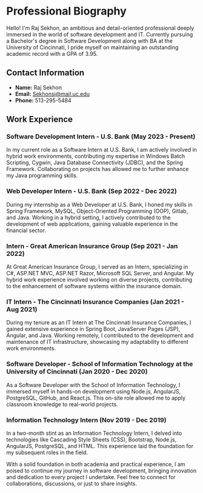 # Professional Biography

Hello! I'm Raj Sekhon, an ambitious and detail-oriented professional deeply immersed in the world of software development and IT. Currently pursuing a Bachelor's degree in Software Development along with BA at the University of Cincinnati, I pride myself on maintaining an outstanding academic record with a GPA of 3.95.

## Contact Information

- **Name:** Raj Sekhon
- **Email:** Sekhonsj@mail.uc.edu
- **Phone:** 513-295-5484

## Work Experience

### Software Development Intern - U.S. Bank (May 2023 - Present)

In my current role as a Software Intern at U.S. Bank, I am actively involved in hybrid work environments, contributing my expertise in Windows Batch Scripting, Cygwin, Java Database Connectivity (JDBC), and the Spring Framework. Collaborating on projects has allowed me to further enhance my Java programming skills.

### Web Developer Intern - U.S. Bank (Sep 2022 - Dec 2022)

During my internship as a Web Developer at U.S. Bank, I honed my skills in Spring Framework, MySQL, Object-Oriented Programming (OOP), Gitlab, and Java. Working in a hybrid setting, I actively contributed to the development of web applications, gaining valuable experience in the financial sector.

### Intern - Great American Insurance Group (Sep 2021 - Jan 2022)

At Great American Insurance Group, I served as an Intern, specializing in C#, ASP.NET MVC, ASP.NET Razor, Microsoft SQL Server, and Angular. My hybrid work experience involved working on diverse projects, contributing to the enhancement of software systems within the insurance domain.

### IT Intern - The Cincinnati Insurance Companies (Jan 2021 - Aug 2021)

During my tenure as an IT Intern at The Cincinnati Insurance Companies, I gained extensive experience in Spring Boot, JavaServer Pages (JSP), Angular, and Java. Working remotely, I contributed to the development and maintenance of IT infrastructure, showcasing my adaptability to different work environments.

### Software Developer - School of Information Technology at the University of Cincinnati (Jan 2020 - Dec 2020)

As a Software Developer with the School of Information Technology, I immersed myself in hands-on development using Node.js, AngularJS, PostgreSQL, GitHub, and React.js. This on-site role allowed me to apply classroom knowledge to real-world projects.

### Information Technology Intern (Nov 2019 - Dec 2019)

In a two-month stint as an Information Technology Intern, I delved into technologies like Cascading Style Sheets (CSS), Bootstrap, Node.js, AngularJS, PostgreSQL, and HTML. This experience laid the foundation for my subsequent roles in the field.

With a solid foundation in both academia and practical experience, I am poised to continue my journey in software development, bringing innovation and dedication to every project I undertake. Feel free to connect for collaborations, discussions, or just to share insights.

